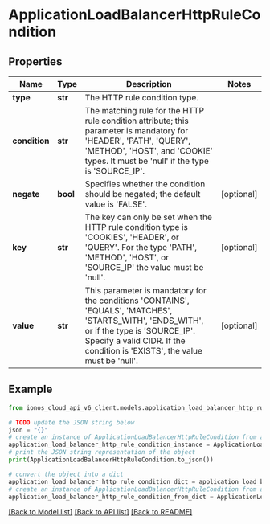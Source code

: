 # ApplicationLoadBalancerHttpRuleCondition


## Properties

Name | Type | Description | Notes
------------ | ------------- | ------------- | -------------
**type** | **str** | The HTTP rule condition type. | 
**condition** | **str** | The matching rule for the HTTP rule condition attribute; this parameter is mandatory for &#39;HEADER&#39;, &#39;PATH&#39;, &#39;QUERY&#39;, &#39;METHOD&#39;, &#39;HOST&#39;, and &#39;COOKIE&#39; types. It must be &#39;null&#39; if the type is &#39;SOURCE_IP&#39;. | 
**negate** | **bool** | Specifies whether the condition should be negated; the default value is &#39;FALSE&#39;. | [optional] 
**key** | **str** | The key can only be set when the HTTP rule condition type is &#39;COOKIES&#39;, &#39;HEADER&#39;, or &#39;QUERY&#39;. For the type &#39;PATH&#39;, &#39;METHOD&#39;, &#39;HOST&#39;, or &#39;SOURCE_IP&#39; the value must be &#39;null&#39;. | [optional] 
**value** | **str** | This parameter is mandatory for the conditions &#39;CONTAINS&#39;, &#39;EQUALS&#39;, &#39;MATCHES&#39;, &#39;STARTS_WITH&#39;, &#39;ENDS_WITH&#39;, or if the type is &#39;SOURCE_IP&#39;. Specify a valid CIDR. If the condition is &#39;EXISTS&#39;, the value must be &#39;null&#39;. | [optional] 

## Example

```python
from ionos_cloud_api_v6_client.models.application_load_balancer_http_rule_condition import ApplicationLoadBalancerHttpRuleCondition

# TODO update the JSON string below
json = "{}"
# create an instance of ApplicationLoadBalancerHttpRuleCondition from a JSON string
application_load_balancer_http_rule_condition_instance = ApplicationLoadBalancerHttpRuleCondition.from_json(json)
# print the JSON string representation of the object
print(ApplicationLoadBalancerHttpRuleCondition.to_json())

# convert the object into a dict
application_load_balancer_http_rule_condition_dict = application_load_balancer_http_rule_condition_instance.to_dict()
# create an instance of ApplicationLoadBalancerHttpRuleCondition from a dict
application_load_balancer_http_rule_condition_from_dict = ApplicationLoadBalancerHttpRuleCondition.from_dict(application_load_balancer_http_rule_condition_dict)
```
[[Back to Model list]](../README.md#documentation-for-models) [[Back to API list]](../README.md#documentation-for-api-endpoints) [[Back to README]](../README.md)


